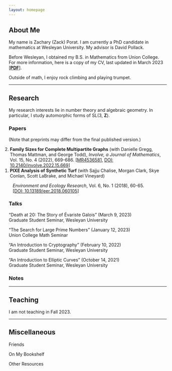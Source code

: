 ```yaml
---
layout: homepage
---
```


## <a name="about"></a> About Me

My name is Zachary (Zack) Porat.  I am currently a PhD candidate in mathematics at Wesleyan University.  My advisor is David Pollack.

Before Wesleyan, I obtained my B.S. in Mathematics from Union College.  For more information, here is a copy of my CV, last updated in March 2023 [[**PDF**](site.cv_link)].

Outside of math, I enjoy rock climbing and playing trumpet.

---

## Research 

My research interests lie in number theory and algebraic geometry.  In particular, I study automorphic forms of SL(3, **Z**).

### Papers

(Note that preprints may differ from the final published version.)

<ol reversed style="margin-left:-20px">
<li><b>Family Sizes for Complete Multipartite Graphs</b> (with Danielle Gregg, Thomas Mattman, and George Todd), <i>Involve, a Journal of Mathematics</i>, Vol. 15, No. 4 (2022), 669-686. [<a href="https://mathscinet.ams.org/mathscinet/article?mr=4536581">MR4536581</a>, <a href="https://msp.org/involve/2022/15-4/p07.xhtml">DOI: 10.2140/involve.2022.15.669</a>]</li>
<li><b>PIXE Analysis of Synthetic Turf</b> (with Sajju Chalise, Morgan Clark, Skye Conlan, Scott LaBrake, and Michael Vineyard)</li>
<ul style="list-style-type:none; font-size:14px; margin-left:-15px;">
    <li><i>Environment and Ecology Research</i>, Vol. 6, No. 1 (2018), 60-65. </li>
    <li>[<a href="https://www.hrpub.org/journals/article_info.php?aid=6770">DOI: 10.13189/eer.2018.060105</a>]</li>
</ul>
</ol>

### Talks

“Death at 20: The Story of Évariste Galois” (March 9, 2023) \
<i class="fas fa-map-pin"></i> Graduate Student Seminar, Wesleyan University

“The Search for Large Prime Numbers” (January 12, 2023) \
<i class="fas fa-map-pin"></i> Union College Math Seminar

“An Introduction to Cryptography” (February 10, 2022)\
<i class="fas fa-map-pin"></i> Graduate Student Seminar, Wesleyan University

“An Introduction to Elliptic Curves” (October 14, 2021)\
<i class="fas fa-map-pin"></i> Graduate Student Seminar, Wesleyan University


### Notes

---

## Teaching

I am not teaching in Fall 2023.

---

## <a name="misc"></a> Miscellaneous

Friends

On My Bookshelf

Other Resources

